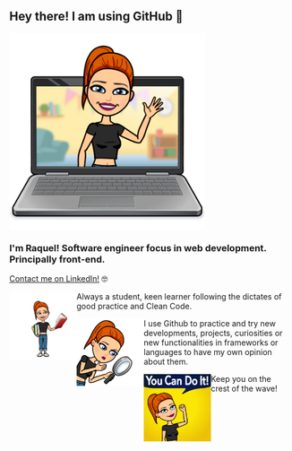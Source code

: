 ## Hey there! I am using GitHub 👋

<img alt="working" src="./assets/working.jpeg" width="350" align="center">

### I'm Raquel! Software engineer focus in web development. Principally front-end. 
[Contact me on LinkedIn!](https://www.linkedin.com/in/raquelserranorubio/?locale=en_US) 🤓

<img alt="studying" src="./assets/studying.jpeg" width="120" align="left"> Always a student, keen learner following the dictates of good practice and Clean Code. 

<img alt="searching" src="./assets/searching.jpeg" width="120" align="left"> I use Github to practice and try new developments, projects, curiosities or new functionalities in frameworks or languages to have my own opinion about them.

<img alt="youcan" src="./assets/youcan.jpeg" width="120" align="left"> Keep you on the crest of the wave!
